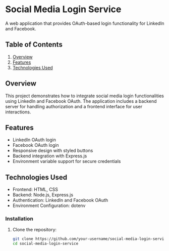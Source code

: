 # Social Media Login Service

A web application that provides OAuth-based login functionality for LinkedIn and Facebook.

## Table of Contents
1. [Overview](#overview)
2. [Features](#features)
3. [Technologies Used](#technologies-used)

## Overview
This project demonstrates how to integrate social media login functionalities using LinkedIn and Facebook OAuth. The application includes a backend server for handling authorization and a frontend interface for user interactions.

## Features
- LinkedIn OAuth login
- Facebook OAuth login
- Responsive design with styled buttons
- Backend integration with Express.js
- Environment variable support for secure credentials

## Technologies Used
- Frontend: HTML, CSS
- Backend: Node.js, Express.js
- Authentication: LinkedIn and Facebook OAuth
- Environment Configuration: dotenv

### Installation
1. Clone the repository:
   ```bash
   git clone https://github.com/your-username/social-media-login-service.git
   cd social-media-login-service
